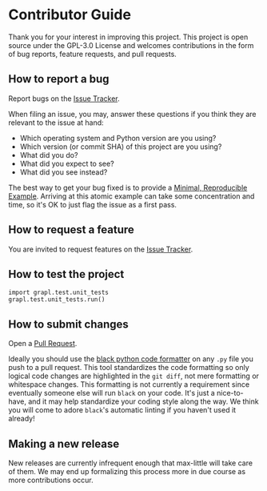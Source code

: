 # Contributor Guide

Thank you for your interest in improving this project. This project is
open source under the GPL-3.0 License and welcomes contributions in the form of bug
reports, feature requests, and pull requests.

## How to report a bug

Report bugs on the [Issue Tracker](https://github.com/max-little/GRAPL/issues).

When filing an issue, you may, answer these questions if you think they are relevant to the issue at hand:

- Which operating system and Python version are you using?
- Which version (or commit SHA) of this project are you using?
- What did you do?
- What did you expect to see?
- What did you see instead?

The best way to get your bug fixed is to provide a [Minimal, Reproducible
Example](https://stackoverflow.com/help/minimal-reproducible-example). Arriving at this atomic 
example can take some concentration and time, so it's OK to just flag the issue as a first pass.

## How to request a feature

You are invited to request features on the [Issue
Tracker](https://github.com/max-little/GRAPL/issues).

## How to test the project

```
import grapl.test.unit_tests
grapl.test.unit_tests.run()
```

## How to submit changes

Open a [Pull Request](https://github.com/max-little/GRAPL/pulls).

Ideally you should use the [black python code formatter](https://black.readthedocs.io/en/stable/) on any `.py`
file you push to a pull request. This tool standardizes the code formatting so only logical code changes are
highlighted in the `git diff`, not mere formatting or whitespace changes. This formatting is not currently a
requirement since eventually someone else will run `black` on your code. It's just a nice-to-have, and it may
help standardize your coding style along the way.  We think you will come to adore `black`'s automatic linting
if you haven't used it already!

## Making a new release

New releases are currently infrequent enough that max-little will take care of them.
We may end up formalizing this process more in due course as more contributions occur.
